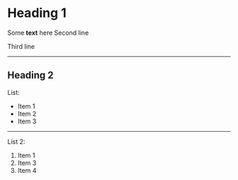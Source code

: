 # Heading 1

Some **text** here 
Second line

Third line

---

## Heading 2

List:
* Item 1
* Item 2
* Item 3

---

List 2:
1. Item 1
3. Item 3
4. Item 4
